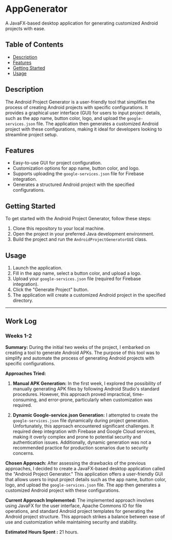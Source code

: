 # AppGenerator

A JavaFX-based desktop application for generating customized Android projects with ease.

## Table of Contents

- [Description](#description)
- [Features](#features)
- [Getting Started](#getting-started)
- [Usage](#usage)

## Description

The Android Project Generator is a user-friendly tool that simplifies the process of creating Android projects with specific configurations. It provides a graphical user interface (GUI) for users to input project details, such as the app name, button color, logo, and upload the `google-services.json` file. The application then generates a customized Android project with these configurations, making it ideal for developers looking to streamline project setup.

## Features

- Easy-to-use GUI for project configuration.
- Customization options for app name, button color, and logo.
- Supports uploading the `google-services.json` file for Firebase integration.
- Generates a structured Android project with the specified configurations.

## Getting Started

To get started with the Android Project Generator, follow these steps:

1. Clone this repository to your local machine.
2. Open the project in your preferred Java development environment.
3. Build the project and run the `AndroidProjectGeneratorGUI` class.

## Usage

1. Launch the application.
2. Fill in the app name, select a button color, and upload a logo.
3. Upload your `google-services.json` file (required for Firebase integration).
4. Click the "Generate Project" button.
5. The application will create a customized Android project in the specified directory.
---
## Work Log

### Weeks 1-2

**Summary:**
During the initial two weeks of the project, I embarked on creating a tool to generate Android APKs. The purpose of this tool was to simplify and automate the process of generating Android projects with specific configurations.

**Approaches Tried:**
1. **Manual APK Generation:** In the first week, I explored the possibility of manually generating APK files by following Android Studio's standard procedures. However, this approach proved impractical, time-consuming, and error-prone, particularly when customization was required.

2. **Dynamic Google-service.json Generation:** I attempted to create the `google-services.json` file dynamically during project generation. Unfortunately, this approach encountered significant challenges. It required deep integration with Firebase and Google Cloud services, making it overly complex and prone to potential security and authentication issues. Additionally, dynamic generation was not a recommended practice for production scenarios due to security concerns.

**Chosen Approach:**
After assessing the drawbacks of the previous approaches, I decided to create a JavaFX-based desktop application called the "Android Project Generator." This application offers a user-friendly GUI that allows users to input project details such as the app name, button color, logo, and upload the `google-services.json` file. The app then generates a customized Android project with these configurations.

**Current Approach Implemented:**
The implemented approach involves using JavaFX for the user interface, Apache Commons IO for file operations, and standard Android project templates for generating the Android project structure. This approach strikes a balance between ease of use and customization while maintaining security and stability.

**Estimated Hours Spent :** 21 hours.

